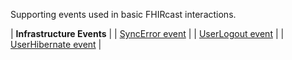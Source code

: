 Supporting events used in basic FHIRcast interactions.

| **Infrastructure Events** |
| [SyncError event](3-2-1-SyncError.html) |
| [UserLogout event](3-2-3-UserLogout.html) |
| [UserHibernate event](3-2-4-UserHibernate.html) |

